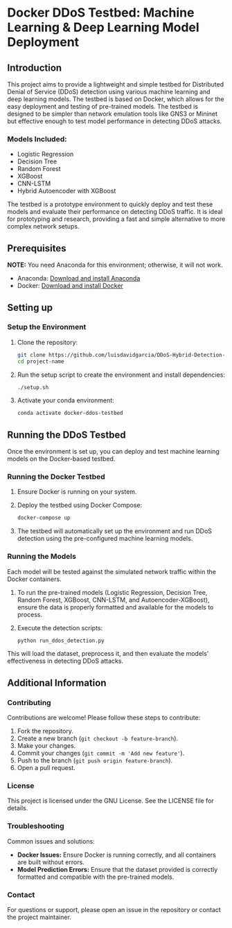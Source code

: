 # Docker DDoS Testbed: Machine Learning & Deep Learning Model Deployment

## Introduction

This project aims to provide a lightweight and simple testbed for Distributed Denial of Service (DDoS) detection using various machine learning and deep learning models. The testbed is based on Docker, which allows for the easy deployment and testing of pre-trained models. The testbed is designed to be simpler than network emulation tools like GNS3 or Mininet but effective enough to test model performance in detecting DDoS attacks.

### Models Included:
- Logistic Regression
- Decision Tree
- Random Forest
- XGBoost
- CNN-LSTM
- Hybrid Autoencoder with XGBoost

The testbed is a prototype environment to quickly deploy and test these models and evaluate their performance on detecting DDoS traffic. It is ideal for prototyping and research, providing a fast and simple alternative to more complex network setups.

## Prerequisites

**NOTE:** You need Anaconda for this environment; otherwise, it will not work.

- Anaconda: [Download and install Anaconda](https://www.anaconda.com/products/individual)
- Docker: [Download and install Docker](https://www.docker.com/)

## Setting up

### Setup the Environment

1. Clone the repository:
   ```sh
   git clone https://github.com/luisdavidgarcia/DDoS-Hybrid-Detection-System
   cd project-name
   ```

2. Run the setup script to create the environment and install dependencies:
   ```sh
   ./setup.sh
   ```

3. Activate your conda environment:
   ```sh
   conda activate docker-ddos-testbed
   ```

## Running the DDoS Testbed

Once the environment is set up, you can deploy and test machine learning models on the Docker-based testbed.

### Running the Docker Testbed

1. Ensure Docker is running on your system.
2. Deploy the testbed using Docker Compose:
   ```sh
   docker-compose up
   ```

3. The testbed will automatically set up the environment and run DDoS detection using the pre-configured machine learning models.

### Running the Models

Each model will be tested against the simulated network traffic within the Docker containers.

1. To run the pre-trained models (Logistic Regression, Decision Tree, Random Forest, XGBoost, CNN-LSTM, and Autoencoder-XGBoost), ensure the data is properly formatted and available for the models to process.
   
2. Execute the detection scripts:
   ```sh
   python run_ddos_detection.py
   ```

This will load the dataset, preprocess it, and then evaluate the models' effectiveness in detecting DDoS attacks.

## Additional Information

### Contributing

Contributions are welcome! Please follow these steps to contribute:

1. Fork the repository.
2. Create a new branch (`git checkout -b feature-branch`).
3. Make your changes.
4. Commit your changes (`git commit -m 'Add new feature'`).
5. Push to the branch (`git push origin feature-branch`).
6. Open a pull request.

### License

This project is licensed under the GNU License. See the LICENSE file for details.

### Troubleshooting

Common issues and solutions:

- **Docker Issues:** Ensure Docker is running correctly, and all containers are built without errors.
- **Model Prediction Errors:** Ensure that the dataset provided is correctly formatted and compatible with the pre-trained models.

### Contact

For questions or support, please open an issue in the repository or contact the project maintainer.